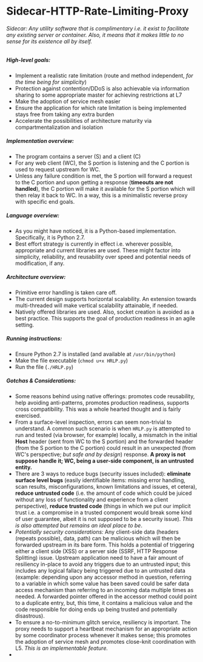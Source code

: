 # Sidecar-HTTP-Rate-Limiting-Proxy

###### Sidecar: Any utility software that is complimentary i.e. it exist to facilitate any existing server or container. Also, it means that it makes little to no sense for its existence all by itself.


##### High-level goals:
- Implement a realistic rate limitation (route and method independent, _for the time being for simplicity_)
- Protection against contention/DDoS is also achievable via information sharing to some appropriate master for achieving restrictions at L7
- Make the adoption of service mesh easier
- Ensure the application for which rate limitation is being implemented stays free from taking any extra burden
- Accelerate the possibilities of architecture maturity via compartmentalization and isolation


##### Implementation overview:
- The program contains a server (S) and a client (C)
- For any web client (WC), the S portion is listening and the C portion is used to request upstream for WC.
- Unless any failure condition is met, the S portion will forward a request to the C portion and upon getting a response (**timeouts are not handled**), the C portion will make it available for the S portion which will then relay it back to WC. In a way, this is a minimalistic reverse proxy with specific end goals.


##### Language overview:
- As you might have noticed, it is a Python-based implementation. Specifically, it is Python 2.7.
- Best effort strategy is currently in effect i.e. wherever possible, appropriate and current libraries are used. These might factor into simplicity, reliability, and reusability over speed and potential needs of modification, if any.


##### Architecture overview:
- Primitive error handling is taken care off.
- The current design supports horizontal scalability. An extension towards multi-threaded will make vertical scalability attainable, if needed.
- Natively offered libraries are used. Also, socket creation is avoided as a best practice. This supports the goal of production readiness in an agile setting.


##### Running instructions:
- Ensure Python 2.7 is installed (and available at `/usr/bin/python`)
- Make the file executable (`chmod u+x HRLP.py`)
- Run the file (`./HRLP.py`)


##### Gotchas & Considerations:
- Some reasons behind using native offerings: promotes code reusability, help avoiding anti-patterns, promotes production readiness, supports cross compatibility. This was a whole hearted thought and is fairly exercised.
- From a surface-level inspection, errors can seem non-trivial to understand. A common such scenario is when `HRLP.py` is attempted to run and tested (via browser, for example) locally, a mismatch in the initial **Host** header (sent from WC to the S portion) and the forwarded header (from the S portion to the C portion) could result in an unexpected (from WC's perspective; _but safe and by design_) response. **A proxy is not suppose handle it; WC, being a user-side component, is an untrusted entity.**
- There are 3 ways to reduce bugs (security issues included): **eliminate surface level bugs** (easily identifiable items: missing error handling, scan results, misconfigurations, known limitations and issues, et cetera), **reduce untrusted code** (i.e. the amount of code which could be juiced without any loss of functionality and experience from a client perspective), **reduce trusted code** (things in which we put our implicit trust i.e. a compromise in a trusted component would break some kind of user guarantee, albeit it is not supposed to be a security issue). _This is also attempted but remains an ideal place to be_.
- _Potentially security considerations:_ Any client-side data (headers (repeats possible), data, path) can be malicious which will then be forwarded upstream in its bare form. This holds a potential of triggering either a client side (XSS) or a server side (SSRF, HTTP Response Splitting) issue. Upstream application need to have a fair amount of resiliency in-place to avoid any triggers due to an untrusted input; this includes any logical fallacy being triggered due to an untrusted data (example: depending upon any accessor method in question, referring to a variable in which some value has been saved could be safer data access mechanism than referring to an incoming data multiple times as needed. A forwarded pointer offered in the accessor method could point to a duplicate entry, but, this time, it contains a malicious value and the code responsible for doing ends up being trusted and potentially disastrous).
- To ensure a no-to-minimum glitch service, resiliency is important. The proxy needs to support a heartbeat mechanism for an appropriate action by some coordinator process whenever it makes sense; this promotes the adoption of service mesh and promotes close-knit coordination with L5. _This is an implementable feature._
- 
